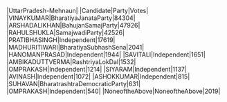  
|UttarPradesh-Mehnaun|
|Candidate|Party|Votes|
|VINAYKUMAR|BharatiyaJanataParty|84304|
|ARSHADALIKHAN|BahujanSamajParty|47926|
|RAHULSHUKLA|SamajwadiParty|42526|
|PRATIBHASINGH|Independent|17619|
|MADHURITIWARI|BharatiyaSubhashSena|2041|
|HANOMANPRASAD|Independent|1944|
|SAVITALI|Independent|1651|
|AMBIKADUTTVERMA|RashtriyaLokDal|1532|
|OMPRAKASH|Independent|1214|
|SIYARAM|Independent|1137|
|AVINASH|Independent|1072|
|ASHOKKUMAR|Independent|815|
|SUHAVAN|BharatrashtraDemocraticParty|631|
|OMPRAKASH|Independent|540|
|NoneoftheAbove|NoneoftheAbove|2019|
